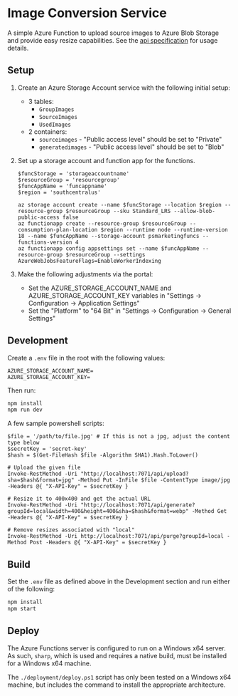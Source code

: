 # Image Conversion Service

A simple Azure Function to upload source images to Azure Blob Storage and provide easy
resize capabilities. See the [api specification](./api.yaml) for usage details.

## Setup

1. Create an Azure Storage Account service with the following initial setup:

   - 3 tables:
     - `GroupImages`
     - `SourceImages`
     - `UsedImages`
   - 2 containers:
     - `sourceimages` - "Public access level" should be set to "Private"
     - `generatedimages` - "Public access level" should be set to "Blob"

2. Set up a storage account and function app for the functions.

   ```pwsh
   $funcStorage = 'storageaccountname'
   $resourceGroup = 'resourcegroup'
   $funcAppName = 'funcappname'
   $region = 'southcentralus'

   az storage account create --name $funcStorage --location $region --resource-group $resourceGroup --sku Standard_LRS --allow-blob-public-access false
   az functionapp create --resource-group $resourceGroup --consumption-plan-location $region --runtime node --runtime-version 18 --name $funcAppName --storage-account psmarketingfuncs --functions-version 4
   az functionapp config appsettings set --name $funcAppName --resource-group $resourceGroup --settings AzureWebJobsFeatureFlags=EnableWorkerIndexing
   ```

3. Make the following adjustments via the portal:
   - Set the AZURE_STORAGE_ACCOUNT_NAME and AZURE_STORAGE_ACCOUNT_KEY variables in "Settings -> Configuration -> Application Settings"
   - Set the "Platform" to "64 Bit" in "Settings -> Configuration -> General Settings"

## Development

Create a `.env` file in the root with the following values:

```
AZURE_STORAGE_ACCOUNT_NAME=
AZURE_STORAGE_ACCOUNT_KEY=
```

Then run:

```sh
npm install
npm run dev
```

A few sample powershell scripts:

```pwsh
$file = '/path/to/file.jpg' # If this is not a jpg, adjust the content type below
$secretKey = 'secret-key'
$hash = $(Get-FileHash $file -Algorithm SHA1).Hash.ToLower()

# Upload the given file
Invoke-RestMethod -Uri "http://localhost:7071/api/upload?sha=$hash&format=jpg" -Method Put -InFile $file -ContentType image/jpg -Headers @{ "X-API-Key" = $secretKey }

# Resize it to 400x400 and get the actual URL
Invoke-RestMethod -Uri "http://localhost:7071/api/generate?groupId=local&width=400&height=400&sha=$hash&format=webp" -Method Get -Headers @{ "X-API-Key" = $secretKey }

# Remove resizes associated with "local"
Invoke-RestMethod -Uri http://localhost:7071/api/purge?groupId=local -Method Post -Headers @{ "X-API-Key" = $secretKey }
```

## Build

Set the `.env` file as defined above in the Development section and run either of the following:

```sh
npm install
npm start
```

## Deploy

The Azure Functions server is configured to run on a Windows x64 server. As such, `sharp`, which is used and requires a native build, must be installed for a Windows x64 machine.

The `./deployment/deploy.ps1` script has only been tested on a Windows x64 machine, but includes the command to install the appropriate architecture.
